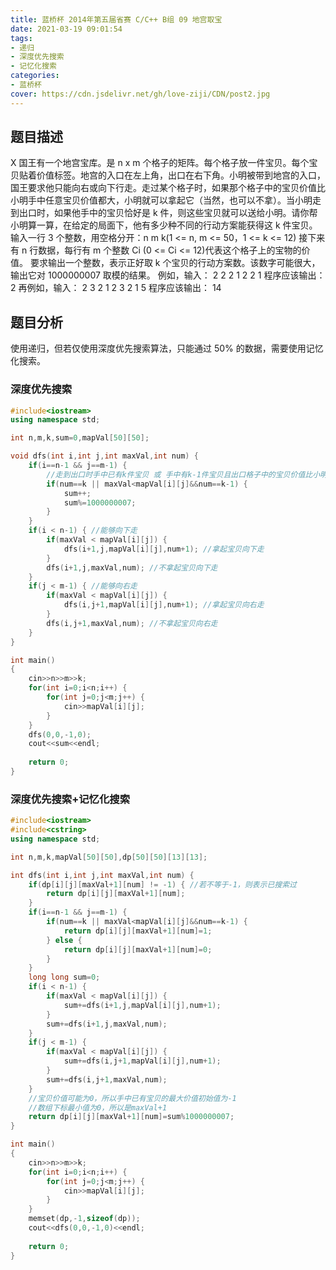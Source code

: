 ```yaml
---
title: 蓝桥杯 2014年第五届省赛 C/C++ B组 09 地宫取宝
date: 2021-03-19 09:01:54
tags:
- 递归
- 深度优先搜索
- 记忆化搜索
categories:
- 蓝桥杯
cover: https://cdn.jsdelivr.net/gh/love-ziji/CDN/post2.jpg
---
```


## 题目描述

X 国王有一个地宫宝库。是 n x m 个格子的矩阵。每个格子放一件宝贝。每个宝贝贴着价值标签。地宫的入口在左上角，出口在右下角。小明被带到地宫的入口，国王要求他只能向右或向下行走。走过某个格子时，如果那个格子中的宝贝价值比小明手中任意宝贝价值都大，小明就可以拿起它（当然，也可以不拿）。当小明走到出口时，如果他手中的宝贝恰好是 k 件，则这些宝贝就可以送给小明。请你帮小明算一算，在给定的局面下，他有多少种不同的行动方案能获得这 k 件宝贝。
输入一行 3 个整数，用空格分开：n m k(1 <= n, m <= 50，1 <= k <= 12)
接下来有 n 行数据，每行有 m 个整数 Ci (0 <= Ci <= 12)代表这个格子上的宝物的价值。
要求输出一个整数，表示正好取 k 个宝贝的行动方案数。该数字可能很大，输出它对 1000000007 取模的结果。
例如，输入：
2 2 2
1 2
2 1
程序应该输出：
2
再例如，输入：
2 3 2
1 2 3
2 1 5
程序应该输出：
14

## 题目分析

使用递归，但若仅使用深度优先搜索算法，只能通过 50% 的数据，需要使用记忆化搜索。

### 深度优先搜索

```c++
#include<iostream>
using namespace std;

int n,m,k,sum=0,mapVal[50][50];

void dfs(int i,int j,int maxVal,int num) {
	if(i==n-1 && j==m-1) {
	    //走到出口时手中已有k件宝贝 或 手中有k-1件宝贝且出口格子中的宝贝价值比小明手中任意宝贝价值都大
		if(num==k || maxVal<mapVal[i][j]&&num==k-1) {
			sum++;
			sum%=1000000007;
		}
	}
	if(i < n-1) { //能够向下走 
		if(maxVal < mapVal[i][j]) {
			dfs(i+1,j,mapVal[i][j],num+1); //拿起宝贝向下走 
		}
		dfs(i+1,j,maxVal,num); //不拿起宝贝向下走 
	}
	if(j < m-1) { //能够向右走 
		if(maxVal < mapVal[i][j]) {
			dfs(i,j+1,mapVal[i][j],num+1); //拿起宝贝向右走 
		}
		dfs(i,j+1,maxVal,num); //不拿起宝贝向右走 
	}
}

int main()
{
	cin>>n>>m>>k;
	for(int i=0;i<n;i++) {
		for(int j=0;j<m;j++) {
			cin>>mapVal[i][j];
		}
	}
	dfs(0,0,-1,0);
	cout<<sum<<endl;
	
	return 0;
}
```

### 深度优先搜索+记忆化搜索

```c++
#include<iostream>
#include<cstring>
using namespace std;

int n,m,k,mapVal[50][50],dp[50][50][13][13]; 

int dfs(int i,int j,int maxVal,int num) {
	if(dp[i][j][maxVal+1][num] != -1) { //若不等于-1，则表示已搜索过
		return dp[i][j][maxVal+1][num];
	}
	if(i==n-1 && j==m-1) {
		if(num==k || maxVal<mapVal[i][j]&&num==k-1) {
			return dp[i][j][maxVal+1][num]=1;
		} else {
			return dp[i][j][maxVal+1][num]=0;
		}
	}
	long long sum=0;
	if(i < n-1) {
		if(maxVal < mapVal[i][j]) {
			sum+=dfs(i+1,j,mapVal[i][j],num+1);
		}
		sum+=dfs(i+1,j,maxVal,num);
	}
	if(j < m-1) {
		if(maxVal < mapVal[i][j]) {
			sum+=dfs(i,j+1,mapVal[i][j],num+1);
		}
		sum+=dfs(i,j+1,maxVal,num);
	}
	//宝贝价值可能为0，所以手中已有宝贝的最大价值初始值为-1
	//数组下标最小值为0，所以是maxVal+1
	return dp[i][j][maxVal+1][num]=sum%1000000007;
}

int main()
{
	cin>>n>>m>>k;
	for(int i=0;i<n;i++) {
		for(int j=0;j<m;j++) {
			cin>>mapVal[i][j];
		}
	}
	memset(dp,-1,sizeof(dp));
	cout<<dfs(0,0,-1,0)<<endl;
	
	return 0;
}
```

